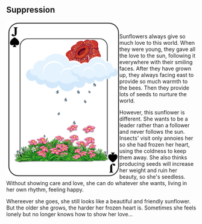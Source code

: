 ## Suppression


<p>
<img align="left" src="https://github.com/lady-h-world/My_Garden/blob/main/images/Garden_Museum_images/suppression.png" width="300" height="410" />
<p>&nbsp;</p>

Sunflowers always give so much love to this world. When they were young, they gave all the love to the sun, following it everywhere with their smiling faces. After they have grown up, they always facing east to provide so much warmth to the bees. Then they provide lots of seeds to nurture the world.

However, this sunflower is different. She wants to be a leader rather than a follower and never follows the sun. Insects' visit only annoies her so she had frozen her heart, using the coldness to keep them away. She also thinks producing seeds will increase her weight and ruin her beauty, so she's seedless. Without showing care and love, she can do whatever she wants, living in her own rhythm, feeling happy.

Whereever she goes, she still looks like a beautiful and friendly sunflower. But the older she grows, the harder her frozen heart is. Sometimes she feels lonely but no longer knows how to show her love... 

</p>
<p>&nbsp;</p>
<p>&nbsp;</p>
